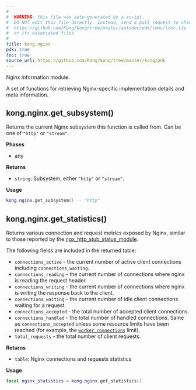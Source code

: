 ```yaml
---
#
#  WARNING: this file was auto-generated by a script.
#  DO NOT edit this file directly. Instead, send a pull request to change
#  https://github.com/Kong/kong/tree/master/autodoc/pdk/ldoc/ldoc.ltp
#  or its associated files
#
title: kong.nginx
pdk: true
toc: true
source_url: https://github.com/Kong/kong/tree/master/kong/pdk
---
```


Nginx information module.

 A set of functions for retrieving Nginx-specific implementation
 details and meta information.



## kong.nginx.get_subsystem()

Returns the current Nginx subsystem this function is called from.  Can be
 one of `"http"` or `"stream"`.


**Phases**

* any

**Returns**

* `string`:  Subsystem, either `"http"` or `"stream"`.


**Usage**

``` lua
kong.nginx.get_subsystem() -- "http"
```



## kong.nginx.get_statistics()

Returns various connection and request metrics exposed by
 Nginx, similar to those reported by the
 [ngx_http_stub_status_module](https://nginx.org/en/docs/http/ngx_http_stub_status_module.html#data).

 The following fields are included in the returned table:
 * `connections_active` - the current number of active client connections including `connections_waiting`.
 * `connections_reading` - the current number of connections where nginx is reading the request header.
 * `connections_writing` - the current number of connections where nginx is writing the response back to the client.
 * `connections_waiting` - the current number of idle client connections waiting for a request.
 * `connections_accepted` - the total number of accepted client connections.
 * `connections_handled` - the total number of handled connections. Same as `connections_accepted` unless some resource limits have been reached
   (for example, the [`worker_connections`](https://nginx.org/en/docs/ngx_core_module.html#worker_connections) limit).
 * `total_requests` - the total number of client requests.


**Returns**

* `table`:  Nginx connections and requests statistics


**Usage**

``` lua
local nginx_statistics = kong.nginx.get_statistics()
```


